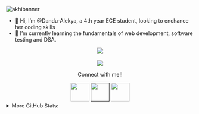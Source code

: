 ![akhibanner](https://user-images.githubusercontent.com/69137526/138030943-24719636-5593-43aa-9e46-8e6c096eabbb.png)

- 👋 Hi, I’m @Dandu-Alekya, a 4th year ECE student, looking to enchance her coding skills
- 🌱 I’m currently learning the fundamentals of web development, software testing and DSA.
<p align="middle">
  <img src="https://github-readme-stats.vercel.app/api?username=Dandu-Alekya&hide=issues&show_icons=true&theme=slateorange&bg_color=F9DBD4&icon_color=FCBF49&title_color=506b5d&text_color=CD8B73"/> <br><br>
   <img src="https://komarev.com/ghpvc/?username=Dandu-Alekya&style=flat-square&color=F9DBD4">
 </p> 

<div align="center">
  <p>Connect with me!!</p>
<a href="https://www.linkedin.com/in/alekya-dandu-951630207/"><img src="https://user-images.githubusercontent.com/69137526/138039720-66eb65c6-9e7b-482f-b1c0-4c3e56c7b344.png" height="50" width="50"></a>
<a href=" "><img src="https://user-images.githubusercontent.com/69137526/138039802-352c5b62-4b80-4172-a95b-15a186e20c24.png" height="50" width="50"></a>
<img src="https://user-images.githubusercontent.com/69137526/138039938-e2031314-2a7d-4152-b08f-f97296cf58a9.png" height="50" width="50">
</div>

 <details>
   <summary>More GitHub Stats:</summary>
 <img src="https://github-readme-streak-stats.herokuapp.com/?user=Dandu-Alekya&theme=dark&background=F9DBD4&ring=506b5d&fire=FCBF49&currStreakLabel=506b5d&sideLabels=CD8B73&sideNums=CD8B73&currStreakNum=CD8B73&stroke=CD8B73)](https://git.io/streak-stats"/> 
 
[![Top Langs](https://github-readme-stats.vercel.app/api/top-langs/?username=Dandu-Alekya&layout=compact)](https://github.com/anuraghazra/github-readme-stats)
</details>

<!---
Dandu-Alekya/Dandu-Alekya is a ✨ special ✨ repository because its `README.md` (this file) appears on your GitHub profile.
You can click the Preview link to take a look at your changes.
--->

